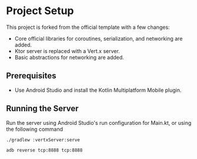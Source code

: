 # Project Setup

This project is forked from the official template with a few changes:

- Core official libraries for coroutines, serialization, and networking are added.
- Ktor server is replaced with a Vert.x server.
- Basic abstractions for networking are added.

## Prerequisites

- Use Android Studio and install the Kotlin Multiplatform Mobile plugin.

## Running the Server

Run the server using Android Studio's run configuration for Main.kt, or using the following command

```bash
./gradlew :vertxServer:serve
```

```bash
adb reverse tcp:8888 tcp:8888
```
